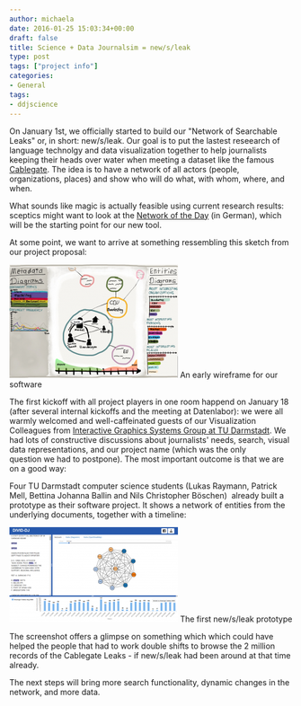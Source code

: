 ```yaml
---
author: michaela
date: 2016-01-25 15:03:34+00:00
draft: false
title: Science + Data Journalsim = new/s/leak
type: post
tags: ["project info"]
categories:
- General
tags:
- ddjscience
---
```


On January 1st, we officially started to build our "Network of Searchable Leaks" or, in short: new/s/leak. Our goal is to put the lastest reseearch of language technolgy and data visualization together to help journalists keeping their heads over water when meeting a dataset like the famous [Cablegate](https://wikileaks.org/plusd/?qproject[]=cg&q=#result). The idea is to have a network of all actors (people, organizations, places) and show who will do what, with whom, where, and when.

What sounds like magic is actually feasible using current research results: sceptics might want to look at the [Network of the Day](http://tagesnetzwerk.de) (in German), which will be the starting point for our new tool.

At some point, we want to arrive at something ressembling this sketch from our project proposal:

![Wireframe from proposal](/img/2016/01/scribble_1-300x202.png)
An early wireframe for our software



The first kickoff with all project players in one room happend on January 18 (after several internal kickoffs and the meeting at Datenlabor): we were all warmly welcomed and well-caffeinated guests of our Visualization Colleagues from [Interactive Graphics Systems Group at TU Darmstadt](http://www.gris.tu-darmstadt.de/home/index.de.htm). We had lots of constructive discussions about journalists' needs, search, visual data representations, and our project name (which was the only question we had to postpone).
The most important outcome is that we are on a good way:


Four TU Darmstadt computer science students (Lukas Raymann, Patrick Mell, Bettina Johanna Ballin and Nils Christopher Böschen)  already built a prototype as their software project. It shows a network of entities from the underlying documents, together with a timeline:



![The first new/s/leak prototype](/img/2016/01/divid_prototype_v2-300x169.png)
The first new/s/leak prototype

The screenshot offers a glimpse on something which which could have helped the people that had to work double shifts to browse the 2 million records of the Cablegate Leaks - if new/s/leak had been around at that time already.

The next steps will bring more search functionality, dynamic changes in the network, and more data.
